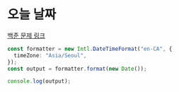 # 오늘 날짜

[백준 문제 링크](https://www.acmicpc.net/problem/10699)

```typescript
const formatter = new Intl.DateTimeFormat("en-CA", {
  timeZone: "Asia/Seoul",
});
const output = formatter.format(new Date());

console.log(output);
```
